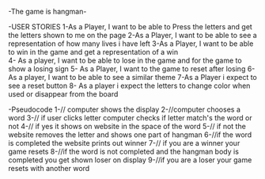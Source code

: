 -The game is hangman-

-USER STORIES
	1-As a Player, I want to be able to Press the letters and get the letters shown to me on the page
	2-As a Player, I want to be able to see a representation of how many lives i have left
	3-As a Player, I want to be able to win in the game and get a representation of a win	
	4- As a player, I want to be able to lose in the game and for the game to show a losing sign
	5- As a Player, I want to the game to reset after losing 
	6-As a player, I want to be able to see a similar theme 
	7-As a Player i expect to see a reset button 
	8- As a player i expect the letters to change color when used or disappear from the board 



-Pseudocode
	1-// computer shows the display 
	2-//computer chooses a word 
	3-// if user clicks letter computer checks if letter match's the word or not 
	4-// if yes it shows on website in the space of the word
	5-// if not the website removes the letter and shows one part of hangman
	6-//if the word is completed the website prints out winner
	7-// if you are a winner your game resets 
	8-//if the word is not completed and the hangman body is completed you get shown loser on display 
	9-//if you are a loser your game resets with another word